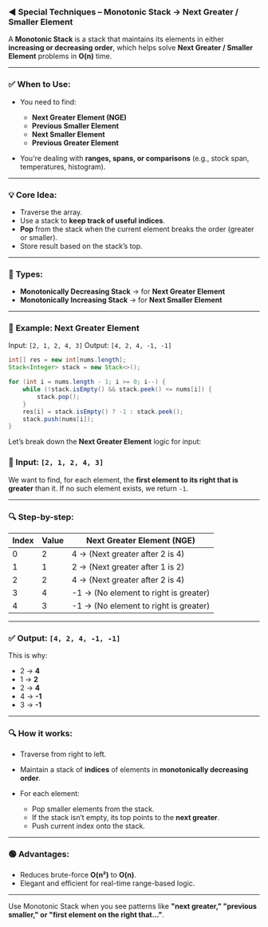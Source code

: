 ### ◄ Special Techniques – Monotonic Stack → Next Greater / Smaller Element

A **Monotonic Stack** is a stack that maintains its elements in either **increasing or decreasing order**, which helps solve **Next Greater / Smaller Element** problems in **O(n)** time.

---

### ✅ **When to Use:**

* You need to find:

  * **Next Greater Element (NGE)**
  * **Previous Smaller Element**
  * **Next Smaller Element**
  * **Previous Greater Element**
* You're dealing with **ranges, spans, or comparisons** (e.g., stock span, temperatures, histogram).

---

### 💡 **Core Idea:**

* Traverse the array.
* Use a stack to **keep track of useful indices**.
* **Pop** from the stack when the current element breaks the order (greater or smaller).
* Store result based on the stack’s top.

---

### 🔁 **Types:**

* **Monotonically Decreasing Stack** → for **Next Greater Element**
* **Monotonically Increasing Stack** → for **Next Smaller Element**

---

### 🧠 **Example: Next Greater Element**

Input: `[2, 1, 2, 4, 3]`
Output: `[4, 2, 4, -1, -1]`

```java
int[] res = new int[nums.length];
Stack<Integer> stack = new Stack<>();

for (int i = nums.length - 1; i >= 0; i--) {
    while (!stack.isEmpty() && stack.peek() <= nums[i]) {
        stack.pop();
    }
    res[i] = stack.isEmpty() ? -1 : stack.peek();
    stack.push(nums[i]);
}
```

Let’s break down the **Next Greater Element** logic for input:

### 🔢 Input: `[2, 1, 2, 4, 3]`

We want to find, for each element, the **first element to its right that is greater** than it.
If no such element exists, we return `-1`.

---

### 🔍 Step-by-step:

| Index | Value | Next Greater Element (NGE)            |
| ----- | ----- | ------------------------------------- |
| 0     | 2     | 4 → (Next greater after 2 is 4)       |
| 1     | 1     | 2 → (Next greater after 1 is 2)       |
| 2     | 2     | 4 → (Next greater after 2 is 4)       |
| 3     | 4     | -1 → (No element to right is greater) |
| 4     | 3     | -1 → (No element to right is greater) |

---

### ✅ Output: `[4, 2, 4, -1, -1]`

This is why:

* 2 → **4**
* 1 → **2**
* 2 → **4**
* 4 → **-1**
* 3 → **-1**


---

### 🔍 How it works:

* Traverse from right to left.
* Maintain a stack of **indices** of elements in **monotonically decreasing order**.
* For each element:

  * Pop smaller elements from the stack.
  * If the stack isn’t empty, its top points to the **next greater**.
  * Push current index onto the stack.



---

### 🟢 **Advantages:**

* Reduces brute-force **O(n²)** to **O(n)**.
* Elegant and efficient for real-time range-based logic.

---

Use Monotonic Stack when you see patterns like **"next greater," "previous smaller," or "first element on the right that..."**.
